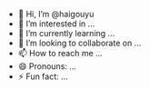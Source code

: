 - 👋 Hi, I’m @haigouyu
- 👀 I’m interested in ...
- 🌱 I’m currently learning ...
- 💞️ I’m looking to collaborate on ...
- 📫 How to reach me ...
- 😄 Pronouns: ...
- ⚡ Fun fact: ...

<!---
haigouyu/haigouyu is a ✨ special ✨ repository because its `README.md` (this file) appears on your GitHub profile.
You can click the Preview link to take a look at your changes.
--->

